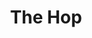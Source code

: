 ---
title: "The Hop"
address: "73, Main St, Newcastle, Co. Down BT33 0AE"
tel: "028 4372 3328"
county: "Down"
category: "American Restaurants"
type: "Content"
lat: "54.259408"
lng: "-5.841166"
---